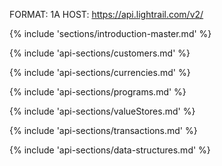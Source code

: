 FORMAT: 1A
HOST: https://api.lightrail.com/v2/

{% include 'sections/introduction-master.md' %}

{% include 'api-sections/customers.md' %}

{% include 'api-sections/currencies.md' %}

{% include 'api-sections/programs.md' %}

{% include 'api-sections/valueStores.md' %}

{% include 'api-sections/transactions.md' %}

{% include 'api-sections/data-structures.md' %}
